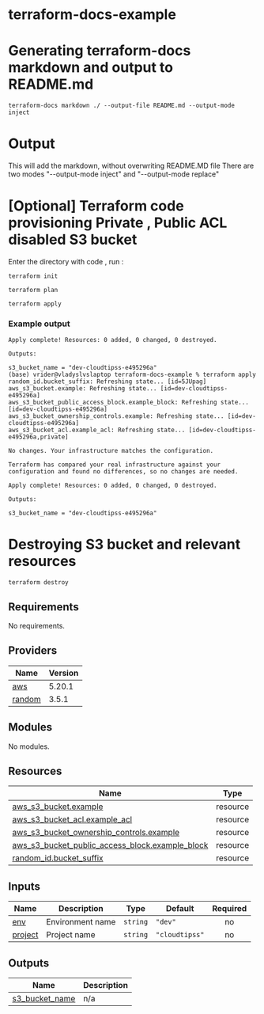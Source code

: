 # terraform-docs-example



# Generating terraform-docs  markdown and output to README.md  

    terraform-docs markdown ./ --output-file README.md --output-mode inject

# Output 



This will add the markdown, without overwriting README.MD file 
There are two modes "--output-mode inject" and "--output-mode replace" 

# [Optional] Terraform code provisioning Private , Public ACL disabled S3 bucket


Enter the directory with code , run : 

    terraform init

    terraform plan

    terraform apply

### Example output 


    Apply complete! Resources: 0 added, 0 changed, 0 destroyed.

    Outputs:

    s3_bucket_name = "dev-cloudtipss-e495296a"
    (base) vrider@vladyslvslaptop terraform-docs-example % terraform apply
    random_id.bucket_suffix: Refreshing state... [id=5JUpag]
    aws_s3_bucket.example: Refreshing state... [id=dev-cloudtipss-e495296a]
    aws_s3_bucket_public_access_block.example_block: Refreshing state... [id=dev-cloudtipss-e495296a]
    aws_s3_bucket_ownership_controls.example: Refreshing state... [id=dev-cloudtipss-e495296a]
    aws_s3_bucket_acl.example_acl: Refreshing state... [id=dev-cloudtipss-e495296a,private]

    No changes. Your infrastructure matches the configuration.

    Terraform has compared your real infrastructure against your configuration and found no differences, so no changes are needed.

    Apply complete! Resources: 0 added, 0 changed, 0 destroyed.

    Outputs:

    s3_bucket_name = "dev-cloudtipss-e495296a"

# Destroying S3 bucket and relevant resources

    terraform destroy

    
<!-- BEGIN_TF_DOCS -->
## Requirements

No requirements.

## Providers

| Name | Version |
|------|---------|
| <a name="provider_aws"></a> [aws](#provider\_aws) | 5.20.1 |
| <a name="provider_random"></a> [random](#provider\_random) | 3.5.1 |

## Modules

No modules.

## Resources

| Name | Type |
|------|------|
| [aws_s3_bucket.example](https://registry.terraform.io/providers/hashicorp/aws/latest/docs/resources/s3_bucket) | resource |
| [aws_s3_bucket_acl.example_acl](https://registry.terraform.io/providers/hashicorp/aws/latest/docs/resources/s3_bucket_acl) | resource |
| [aws_s3_bucket_ownership_controls.example](https://registry.terraform.io/providers/hashicorp/aws/latest/docs/resources/s3_bucket_ownership_controls) | resource |
| [aws_s3_bucket_public_access_block.example_block](https://registry.terraform.io/providers/hashicorp/aws/latest/docs/resources/s3_bucket_public_access_block) | resource |
| [random_id.bucket_suffix](https://registry.terraform.io/providers/hashicorp/random/latest/docs/resources/id) | resource |

## Inputs

| Name | Description | Type | Default | Required |
|------|-------------|------|---------|:--------:|
| <a name="input_env"></a> [env](#input\_env) | Environment name | `string` | `"dev"` | no |
| <a name="input_project"></a> [project](#input\_project) | Project name | `string` | `"cloudtipss"` | no |

## Outputs

| Name | Description |
|------|-------------|
| <a name="output_s3_bucket_name"></a> [s3\_bucket\_name](#output\_s3\_bucket\_name) | n/a |
<!-- END_TF_DOCS -->
